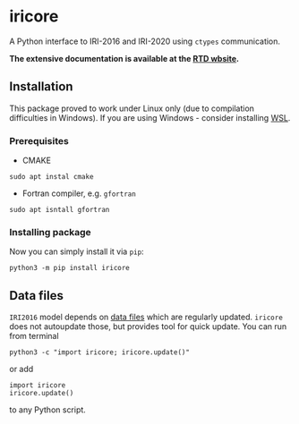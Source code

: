 # iricore
A Python interface to IRI-2016 and IRI-2020 using `ctypes` communication.

**The extensive documentation is available at the [RTD wbsite](https://iricore.readthedocs.io/en/latest).**

## Installation

This package proved to work under Linux only (due to compilation difficulties in Windows). 
If you are using Windows - consider installing [WSL](https://docs.microsoft.com/en-us/windows/wsl/install).

### Prerequisites
- CMAKE
```
sudo apt instal cmake
```

- Fortran compiler, e.g. `gfortran`
```
sudo apt isntall gfortran
```

### Installing package
Now you can simply install it via `pip`:

```
python3 -m pip install iricore
```

## Data files
`IRI2016` model depends on [data files](http://irimodel.org/indices/) which are regularly updated.
`iricore` does not autoupdate those, but provides tool for quick update. You can run from terminal
```
python3 -c "import iricore; iricore.update()"
```

or add

```
import iricore
iricore.update()
```
to any Python script.